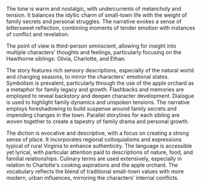 
<tone>The tone is warm and nostalgic, with undercurrents of melancholy and tension. It balances the idyllic charm of small-town life with the weight of family secrets and personal struggles. The narrative evokes a sense of bittersweet reflection, combining moments of tender emotion with instances of conflict and revelation.</tone>

<pov>The point of view is third-person omniscient, allowing for insight into multiple characters' thoughts and feelings, particularly focusing on the Hawthorne siblings: Olivia, Charlotte, and Ethan.</pov>

<litdev>The story features rich sensory descriptions, especially of the natural world and changing seasons, to mirror the characters' emotional states. Symbolism is prevalent, particularly through the use of the apple orchard as a metaphor for family legacy and growth. Flashbacks and memories are employed to reveal backstory and deepen character development. Dialogue is used to highlight family dynamics and unspoken tensions. The narrative employs foreshadowing to build suspense around family secrets and impending changes in the town. Parallel storylines for each sibling are woven together to create a tapestry of family drama and personal growth.</litdev>

<lexchoice>The diction is evocative and descriptive, with a focus on creating a strong sense of place. It incorporates regional colloquialisms and expressions typical of rural Virginia to enhance authenticity. The language is accessible yet lyrical, with particular attention paid to descriptions of nature, food, and familial relationships. Culinary terms are used extensively, especially in relation to Charlotte's cooking aspirations and the apple orchard. The vocabulary reflects the blend of traditional small-town values with more modern, urban influences, mirroring the characters' internal conflicts.</lexchoice>
